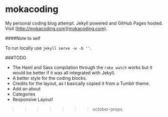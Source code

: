 
mokacoding
==========

My personal coding blog attempt. Jekyll powered and GitHub Pages hosted. Visit [http://mokacoding.com](mokacoding.com).

####Note to self

To run locally use `jekyll serve -w -b ''`.

###TODO

* The Haml and Sass compilation through the `rake watch` works but it would be better if it was all integrated with Jekyll.
* A better style for the coding blocks.
* Credits for the layout, as I basically copied it from a Tumblr theme.
* Add an about
* Categories
* Responsive Layout!
>>>>>>> october-props

